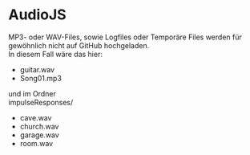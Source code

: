 # AudioJS
MP3- oder WAV-Files, sowie Logfiles oder Temporäre Files werden für gewöhnlich nicht auf GitHub hochgeladen.  
In diesem Fall wäre das hier:  
- guitar.wav
- Song01.mp3

und im Ordner  
impulseResponses/
- cave.wav
- church.wav
- garage.wav
- room.wav
